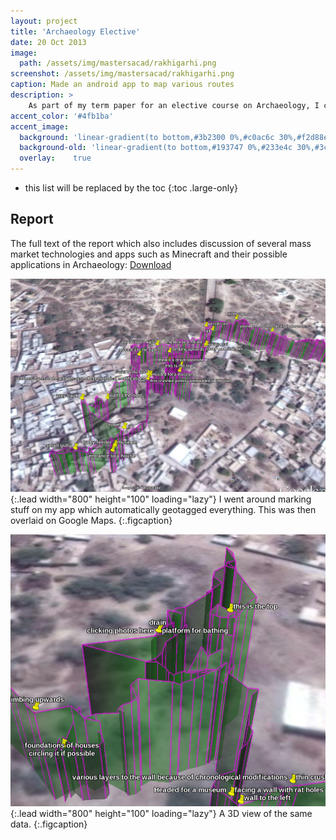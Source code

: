 ```yaml
---
layout: project
title: 'Archaeology Elective'
date: 20 Oct 2013
image:  
  path: /assets/img/mastersacad/rakhigarhi.png
screenshot: /assets/img/mastersacad/rakhigarhi.png
caption: Made an android app to map various routes
description: >
    As part of my term paper for an elective course on Archaeology, I coded an android application to map various routes and points of interests of a field trip to a historical site.
accent_color: '#4fb1ba'
accent_image:
  background: 'linear-gradient(to bottom,#3b2300 0%,#c0ac6c 30%,#f2d88e 50%,#f4de8c 70%,#cdccc8 100%)'
  background-old: 'linear-gradient(to bottom,#193747 0%,#233e4c 30%,#3c929e 50%,#d5d5d4 70%,#cdccc8 100%)'
  overlay:    true
---
```


* this list will be replaced by the toc
{:toc .large-only}

## Report

The full text of the report which also includes discussion of several mass market technologies and apps such as Minecraft and their possible applications in Archaeology: [Download](/assets/pdf/archaeology_report_jithin.pdf)

![Full-width image](/assets/img/mastersacad/rakhigarhi_map.png){:.lead width="800" height="100" loading="lazy"}
I went around marking stuff on my app which automatically geotagged everything. This was then overlaid on Google Maps. 
{:.figcaption}

![Full-width image](/assets/img/mastersacad/rakhigarhi_map_3d.png){:.lead width="800" height="100" loading="lazy"}
A 3D view of the same data.
{:.figcaption}
